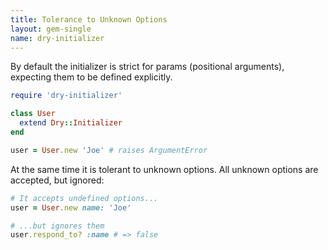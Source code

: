 ```yaml
---
title: Tolerance to Unknown Options
layout: gem-single
name: dry-initializer
---
```


By default the initializer is strict for params (positional arguments), expecting them to be defined explicitly.

```ruby
require 'dry-initializer'

class User
  extend Dry::Initializer
end

user = User.new 'Joe' # raises ArgumentError
```

At the same time it is tolerant to unknown options. All unknown options are accepted, but ignored:

```ruby
# It accepts undefined options...
user = User.new name: 'Joe'

# ...but ignores them
user.respond_to? :name # => false
```
